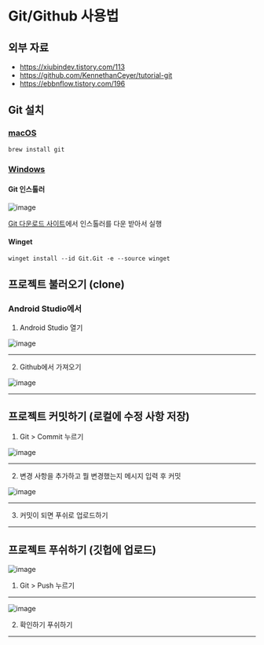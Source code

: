 # Git/Github 사용법

## 외부 자료

- https://xiubindev.tistory.com/113
- https://github.com/KennethanCeyer/tutorial-git
- https://ebbnflow.tistory.com/196

## Git 설치

### [macOS](https://git-scm.com/download/mac)

```zsh
brew install git
```

### [Windows](https://git-scm.com/download/win)

#### Git 인스톨러

![image](https://github.com/larpios/BookRadar/assets/33772093/e9a4c75a-213b-4ad9-ab0f-70fdf1f64d59)

[Git 다운로드 사이트](https://git-scm.com/download/win)에서 인스톨러를 다운 받아서 실행

#### Winget

```pwsh
winget install --id Git.Git -e --source winget
```

## 프로젝트 불러오기 (clone)

### Android Studio에서

1. Android Studio 열기

![image](https://github.com/larpios/BookRadar/assets/33772093/f8be7909-4384-4e5c-b4a5-ec36a12b6791)

---

2. Github에서 가져오기

![image](https://github.com/larpios/BookRadar/assets/33772093/82b31418-c189-4680-8fa5-ce937d7ad229)

---

## 프로젝트 커밋하기 (로컬에 수정 사항 저장)

1. Git > Commit 누르기

![image](https://github.com/larpios/BookRadar/assets/33772093/d93ba76d-dabf-4b6b-b754-ca1848c728be)

---

2. 변경 사항을 추가하고 뭘 변경했는지 메시지 입력 후 커밋

![image](https://github.com/larpios/BookRadar/assets/33772093/b1f74c70-3c6c-420a-89a4-e682dcff2d95)

---

3. 커밋이 되면 푸쉬로 업로드하기

---

## 프로젝트 푸쉬하기 (깃헙에 업로드)

![image](https://github.com/larpios/BookRadar/assets/33772093/1ab57a44-f773-4b77-b090-d22c3d6c4180)

1. Git > Push 누르기

---

![image](https://github.com/larpios/BookRadar/assets/33772093/f08fc14b-9e83-4eef-a936-c5f96f52f4aa)

2. 확인하기 푸쉬하기

---
